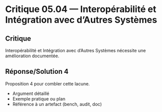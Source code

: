 # Critique 05.04 — Interopérabilité et Intégration avec d’Autres Systèmes

## Critique
Interopérabilité et Intégration avec d’Autres Systèmes nécessite une amélioration documentée.

## Réponse/Solution 4
Proposition 4 pour combler cette lacune.

- Argument détaillé
- Exemple pratique ou plan
- Référence à un artefact (bench, audit, doc)
